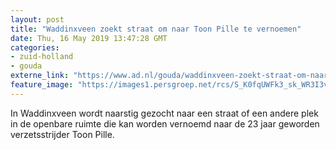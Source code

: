 ```yaml
---
layout: post
title: "Waddinxveen zoekt straat om naar Toon Pille te vernoemen"
date: Thu, 16 May 2019 13:47:28 GMT
categories: 
- zuid-holland 
- gouda 
externe_link: "https://www.ad.nl/gouda/waddinxveen-zoekt-straat-om-naar-toon-pille-te-vernoemen~a2005f34/"
feature_image: "https://images1.persgroep.net/rcs/S_K0fqUWFk3_sk_WR3I3vlXqqaQ/diocontent/105427810/_fitwidth/400/?appId=21791a8992982cd8da851550a453bd7f&quality=0.7"
---
```


In Waddinxveen wordt naarstig gezocht naar een straat of een andere plek in de openbare ruimte die kan worden vernoemd naar de 23 jaar geworden verzetsstrijder Toon Pille.
